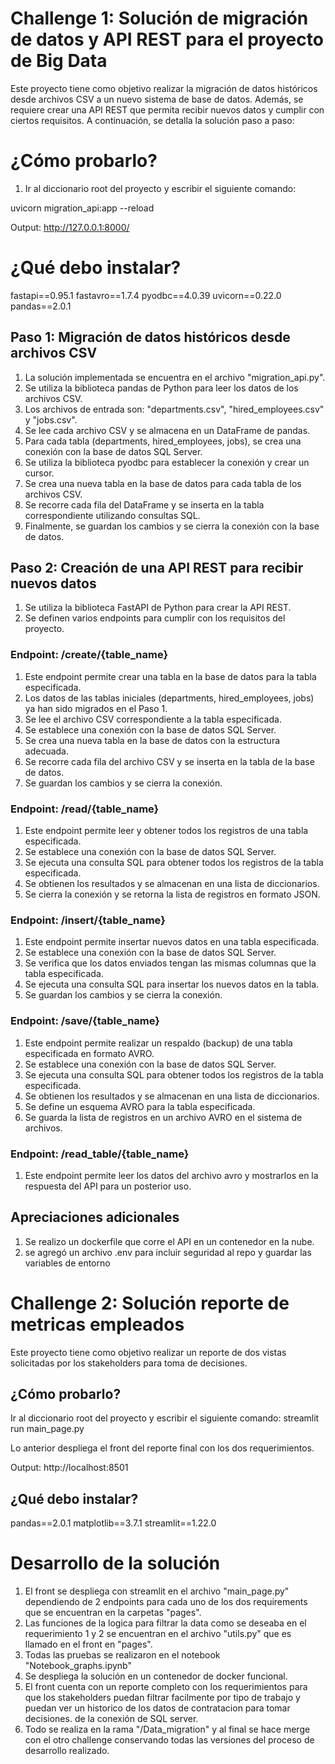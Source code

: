 
# Challenge 1: Solución de migración de datos y API REST para el proyecto de Big Data
Este proyecto tiene como objetivo realizar la migración de datos históricos desde archivos CSV a un nuevo sistema de base de datos. Además, se requiere crear una API REST que permita recibir nuevos datos y cumplir con ciertos requisitos. A continuación, se detalla la solución paso a paso:

# ¿Cómo probarlo?

1. Ir al diccionario root del proyecto y escribir el siguiente comando:

uvicorn migration_api:app --reload

Output: http://127.0.0.1:8000/

#  ¿Qué debo instalar?

fastapi==0.95.1
fastavro==1.7.4
pyodbc==4.0.39
uvicorn==0.22.0
pandas==2.0.1


## Paso 1: Migración de datos históricos desde archivos CSV
1. La solución implementada se encuentra en el archivo "migration_api.py".
2. Se utiliza la biblioteca pandas de Python para leer los datos de los archivos CSV.
3. Los archivos de entrada son: "departments.csv", "hired_employees.csv" y "jobs.csv".
4. Se lee cada archivo CSV y se almacena en un DataFrame de pandas.
5. Para cada tabla (departments, hired_employees, jobs), se crea una conexión con la base de datos SQL Server.
6. Se utiliza la biblioteca pyodbc para establecer la conexión y crear un cursor.
7. Se crea una nueva tabla en la base de datos para cada tabla de los archivos CSV.
8. Se recorre cada fila del DataFrame y se inserta en la tabla correspondiente utilizando consultas SQL.
9. Finalmente, se guardan los cambios y se cierra la conexión con la base de datos.

## Paso 2: Creación de una API REST para recibir nuevos datos
1. Se utiliza la biblioteca FastAPI de Python para crear la API REST.
2. Se definen varios endpoints para cumplir con los requisitos del proyecto.

### Endpoint: /create/{table_name}
1. Este endpoint permite crear una tabla en la base de datos para la tabla especificada.
2. Los datos de las tablas iniciales (departments, hired_employees, jobs) ya han sido migrados en el Paso 1.
3. Se lee el archivo CSV correspondiente a la tabla especificada.
4. Se establece una conexión con la base de datos SQL Server.
5. Se crea una nueva tabla en la base de datos con la estructura adecuada.
6. Se recorre cada fila del archivo CSV y se inserta en la tabla de la base de datos.
7. Se guardan los cambios y se cierra la conexión.

### Endpoint: /read/{table_name}
1. Este endpoint permite leer y obtener todos los registros de una tabla especificada.
2. Se establece una conexión con la base de datos SQL Server.
3. Se ejecuta una consulta SQL para obtener todos los registros de la tabla especificada.
4. Se obtienen los resultados y se almacenan en una lista de diccionarios.
5. Se cierra la conexión y se retorna la lista de registros en formato JSON.

### Endpoint: /insert/{table_name}
1. Este endpoint permite insertar nuevos datos en una tabla especificada.
2. Se establece una conexión con la base de datos SQL Server.
3. Se verifica que los datos enviados tengan las mismas columnas que la tabla especificada.
4. Se ejecuta una consulta SQL para insertar los nuevos datos en la tabla.
5. Se guardan los cambios y se cierra la conexión.

### Endpoint: /save/{table_name}
1. Este endpoint permite realizar un respaldo (backup) de una tabla especificada en formato AVRO.
2. Se establece una conexión con la base de datos SQL Server.
3. Se ejecuta una consulta SQL para obtener todos los registros de la tabla especificada.
4. Se obtienen los resultados y se almacenan en una lista de diccionarios.
5. Se define un esquema AVRO para la tabla especificada.
6. Se guarda la lista de registros en un archivo AVRO en el sistema de archivos.

### Endpoint: /read_table/{table_name}
1. Este endpoint permite leer los datos del archivo avro
y mostrarlos en la respuesta del API para un posterior uso.

## Apreciaciones adicionales

1. Se realizo un dockerfile que corre el API en un contenedor en la nube.
2. se agregó un archivo .env para incluir seguridad al repo y guardar las variables de entorno

# Challenge 2: Solución reporte de metricas empleados

Este proyecto tiene como objetivo realizar un reporte de dos vistas solicitadas por los 
stakeholders para toma de decisiones.

## ¿Cómo probarlo?
Ir al diccionario root del proyecto y escribir el siguiente comando:
streamlit run main_page.py 

Lo anterior despliega el front del reporte final con los
dos requerimientos.

Output: http://localhost:8501

## ¿Qué debo instalar?
pandas==2.0.1
matplotlib==3.7.1
streamlit==1.22.0

# Desarrollo de la solución

1. El front se despliega con streamlit en el archivo "main_page.py" dependiendo de 2 endpoints para
cada uno de los dos requirements que se encuentran en la carpetas "pages".
2. Las funciones de la logica para filtrar la data como se deseaba en el requerimiento 1 y 2 se encuentran 
en el archivo "utils.py" que es llamado en el front en "pages".
3. Todas las pruebas se realizaron en el notebook "Notebook_graphs.ipynb"
4. Se despliega la solución en un contenedor de docker funcional.
5. El front cuenta con un reporte completo con los requerimientos para que los stakeholders
puedan filtrar facilmente por tipo de trabajo y puedan ver un historico de los datos
de contratacion para tomar decisiones.
de la conexión de SQL server.
3. Todo se realiza en la rama "/Data_migration" y al final se hace merge con el 
otro challenge conservando todas las versiones del proceso de desarrollo realizado.
